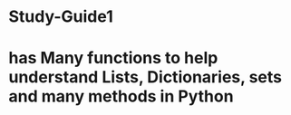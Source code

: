 # Study-Guide1
# has Many functions to help understand Lists, Dictionaries, sets and many methods in Python
